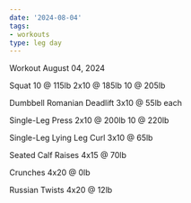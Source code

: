 ```yaml
---
date: '2024-08-04'
tags:
- workouts
type: leg day
---
```


Workout August 04, 2024

Squat
10 @ 115lb
2x10 @ 185lb
10 @ 205lb

Dumbbell Romanian Deadlift
3x10 @ 55lb each

Single-Leg Press
2x10 @ 200lb
10 @ 220lb

Single-Leg Lying Leg Curl
3x10 @ 65lb

Seated Calf Raises
4x15 @ 70lb

Crunches
4x20 @ 0lb

Russian Twists
4x20 @ 12lb